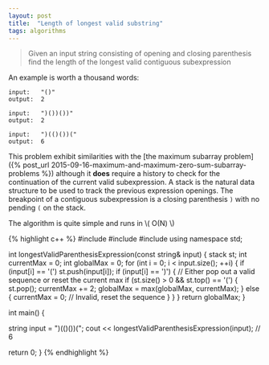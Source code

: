 ```yaml
---
layout: post
title:  "Length of longest valid substring"
tags: algorithms
---
```


> Given an input string consisting of opening and closing parenthesis find the length of the longest valid contiguous subexpression

An example is worth a thousand words:

    input:   "()"
    output:  2

    input:   ")())())"
    output:  2

    input:   ")(()())("
    output:  6

This problem exhibit similarities with the [the maximum subarray problem]({% post_url 2015-09-16-maximum-and-maximum-zero-sum-subarray-problems %}) although it **does** require a history to check for the continuation of the current valid subexpression. A stack is the natural data structure to be used to track the previous expression openings. The breakpoint of a contiguous subexpression is a closing parenthesis `)` with no pending `(` on the stack.

The algorithm is quite simple and runs in \\( O(N) \\)

{% highlight c++ %}
#include <iostream>
#include <algorithm>
#include <stack>
using namespace std;

int longestValidParenthesisExpression(const string& input) {
  stack<char> st;
  int currentMax = 0;
  int globalMax = 0;
  for (int i = 0; i < input.size(); ++i) {
    if (input[i] == '(')
      st.push(input[i]);
    if (input[i] == ')') {
      // Either pop out a valid sequence or reset the current max
      if (st.size() > 0 && st.top() == '(') {
        st.pop();
        currentMax += 2;
        globalMax = max(globalMax, currentMax);
      } else {
        currentMax = 0; // Invalid, reset the sequence
      }
    }
  }
  return globalMax;
}

int main() {

  string input = ")(()())(";
  cout << longestValidParenthesisExpression(input); // 6

  return 0;
}
{% endhighlight %}
